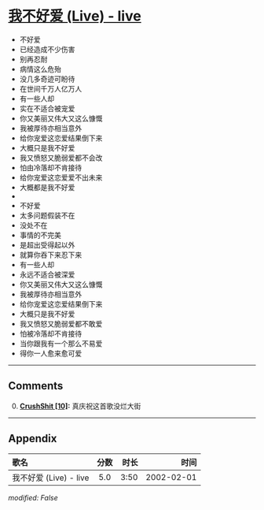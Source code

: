 # [我不好爱 (Live) - live](https://music.163.com/song?id=67115)

* 不好爱
* 已经造成不少伤害
* 别再忍耐
* 病情这么危殆
* 没几多奇迹可盼待
* 在世间千万人亿万人
* 有一些人却
* 实在不适合被宠爱
* 你又美丽又伟大又这么慷慨
* 我被厚待亦相当意外
* 给你宠爱这恋爱结果倒下来
* 大概只是我不好爱
* 我又愤怒又脆弱爱都不会改
* 怕由冷落却不肯接待
* 给你宠爱这恋爱爱不出未来
* 大概都是我不好爱
* 
* 不好爱
* 太多问题假装不在
* 没处不在
* 事情的不完美
* 是超出受得起以外
* 就算你吞下来忍下来
* 有一些人却
* 永远不适合被深爱
* 你又美丽又伟大又这么慷慨
* 我被厚待亦相当意外
* 给你宠爱这恋爱结果倒下来
* 大概只是我不好爱
* 我又愤怒又脆弱爱都不敢爱
* 怕被冷落却不肯接待
* 当你跟我有一个那么不易爱
* 得你一人愈来愈可爱


---

## Comments
0. **[CrushShit \[10\]](https://music.163.com/#/user/home?id=288891901):** 真庆祝这首歌没烂大街



---

## Appendix

|歌名|分数|时长|时间|
|:---|:---:|---:|---:|
|我不好爱 (Live) - live|5.0|3:50|2002-02-01

*modified: False*